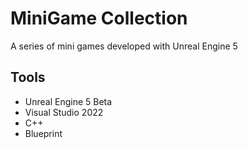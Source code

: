 # MiniGame Collection

A series of mini games developed with Unreal Engine 5

## Tools

- Unreal Engine 5 Beta
- Visual Studio 2022
- C++
- Blueprint
